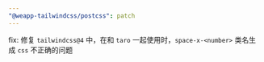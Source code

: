 ```yaml
---
"@weapp-tailwindcss/postcss": patch
---
```


fix: 修复 `tailwindcss@4` 中，在和 `taro` 一起使用时，`space-x-<number>` 类名生成 `css` 不正确的问题
